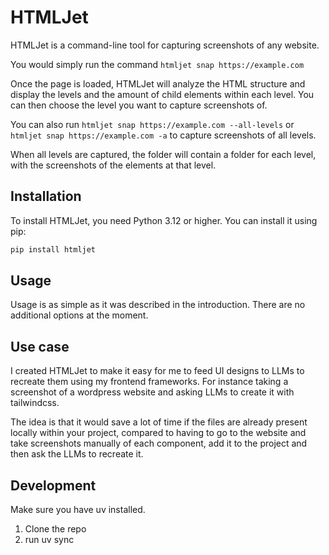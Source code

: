 # HTMLJet

HTMLJet is a command-line tool for capturing screenshots of any website. 

You would simply run the command 
`htmljet snap https://example.com`

Once the page is loaded, HTMLJet will analyze the HTML structure and display the levels and the amount of child elements within each level. You can then choose the level you want to capture screenshots of.

You can also run 
`htmljet snap https://example.com --all-levels` or `htmljet snap https://example.com -a` to capture screenshots of all levels.

When all levels are captured, the folder will contain a folder for each level, with the screenshots of the elements at that level.

## Installation

To install HTMLJet, you need Python 3.12 or higher. You can install it using pip:

```bash
pip install htmljet
```

## Usage

Usage is as simple as it was described in the introduction. There are no additional options at the moment.

## Use case

I created HTMLJet to make it easy for me to feed UI designs to LLMs to recreate them using my frontend frameworks. For instance taking a screenshot of a wordpress website and asking LLMs to create it with tailwindcss.

The idea is that it would save a lot of time if the files are already present locally within your project, compared to having to go to the website and take screenshots manually of each component, add it to the project and then ask the LLMs to recreate it.

## Development

Make sure you have uv installed.

1. Clone the repo
2. run uv sync

